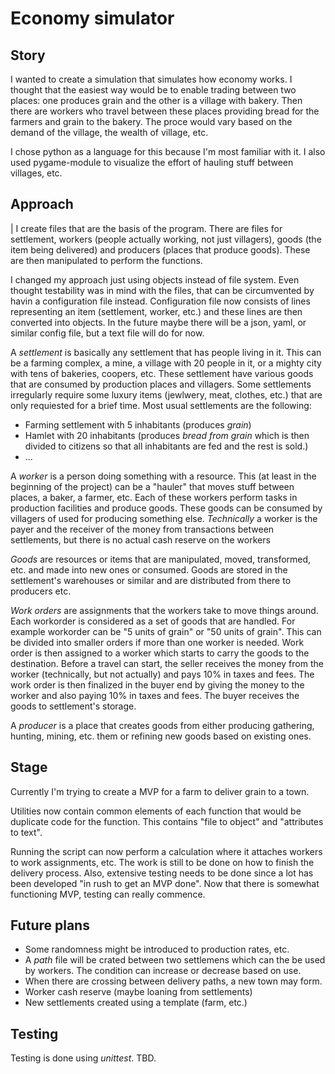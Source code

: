 # Economy simulator
## Story
I wanted to create a simulation that simulates how economy works. I thought that the easiest way would be to enable trading between two places: one produces grain and the other is a village with bakery. Then there are workers who travel between these places providing bread for the farmers and grain to the bakery. The proce would vary based on the demand of the village, the wealth of village, etc.

I chose python as a language for this because I'm most familiar with it. I also used pygame-module to visualize the effort of hauling stuff between villages, etc.

## Approach
| I create files that are the basis of the program. There are files for settlement, workers (people actually working, not just villagers), goods (the item being delivered) and producers (places that produce goods). These are then manipulated to perform the functions.

I changed my approach just using objects instead of file system. Even thought testability was in mind with the files, that can be circumvented by havin a configuration file instead. Configuration file now consists of lines representing an item (settlement, worker, etc.) and these lines are then converted into objects. In the future maybe there will be a json, yaml, or similar config file, but a text file will do for now.

A _settlement_ is basically any settlement that has people living in it. This can be a farming complex, a mine, a village with 20 people in it, or a mighty city with tens of bakeries, coopers, etc. These settlement have various goods that are consumed by production places and villagers. Some settlements irregularly require some luxury items (jewlwery, meat, clothes, etc.) that are only requiested for a brief time. Most usual settlements are the following:
- Farming settlement with 5 inhabitants (produces _grain_)
- Hamlet with 20 inhabitants (produces _bread from grain_ which is then divided to citizens so that all inhabitants are fed and the rest is sold.)
- ...

A _worker_ is a person doing something with a resource. This (at least in the beginning of the project) can be a "hauler" that moves stuff between places, a baker, a farmer, etc. Each of these workers perform tasks in production facilities and produce goods. These goods can be consumed by villagers of used for producing something else. _Technically_ a worker is the payer and the receiver of the money from transactions between settlements, but there is no actual cash reserve on the workers

_Goods_ are resources or items that are manipulated, moved, transformed, etc. and made into new ones or consumed. Goods are stored in the settlement's warehouses or similar and are distributed from there to producers etc.

_Work orders_ are assignments that the workers take to move things around. Each workorder is considered as a set of goods that are handled. For example workorder can be "5 units of grain" or "50 units of grain". This can be divided into smaller orders if more than one worker is needed. Work order is then assigned to a worker which starts to carry the goods to the destination. Before a travel can start, the seller receives the money from the worker (technically, but not actually) and pays 10% in taxes and fees. The work order is then finalized in the buyer end by giving the money to the worker and also paying 10% in taxes and fees. The buyer receives the goods to settlement's storage.

A _producer_ is a place that creates goods from either producing gathering, hunting, mining, etc. them or refining new goods based on existing ones.

## Stage
Currently I'm trying to create a MVP for a farm to deliver grain to a town.

Utilities now contain common elements of each function that would be duplicate code for the function. This contains "file to object" and "attributes to text".

Running the script can now perform a calculation where it attaches workers to work assignments, etc. The work is still to be done on how to finish the delivery process. Also, extensive testing needs to be done since a lot has been developed "in rush to get an MVP done". Now that there is somewhat functioning MVP, testing can really commence.

## Future plans
- Some randomness might be introduced to production rates, etc.
- A _path_ file will be crated between two settlemens which can the be used by workers. The condition can increase or decrease based on use.
- When there are crossing between delivery paths, a new town may form.
- Worker cash reserve (maybe loaning from settlements)
- New settlements created using a template (farm, etc.)

## Testing
Testing is done using *unittest*. TBD.
